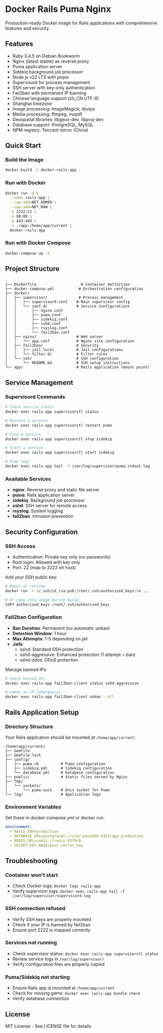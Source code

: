 # Docker Rails Puma Nginx

Production-ready Docker image for Rails applications with comprehensive features and security.

## Features

* Ruby 3.4.5 on Debian Bookworm
* Nginx (latest stable) as reverse proxy
* Puma application server
* Sidekiq background job processor
* Node.js v22 LTS with pnpm
* Supervisord for process management
* SSH server with key-only authentication
* Fail2ban with permanent IP banning
* Chinese language support (zh_CN.UTF-8)
* Shanghai timezone
* Image processing: ImageMagick, libvips
* Media processing: ffmpeg, mupdf
* Geospatial libraries: libgeos-dev, libproj-dev
* Database support: PostgreSQL, MySQL
* NPM registry: Tencent mirror (China)

## Quick Start

### Build the Image

```bash
docker build -t docker-rails-app .
```

### Run with Docker

```bash
docker run -d \
  --name rails-app \
  --cap-add=NET_ADMIN \
  --cap-add=NET_RAW \
  -p 2222:22 \
  -p 80:80 \
  -p 443:443 \
  -v ./app:/home/app/current \
  docker-rails-app
```

### Run with Docker Compose

```bash
docker-compose up -d
```

## Project Structure

```
.
├── Dockerfile                    # Container definition
├── docker-compose.yml           # Orchestration configuration
├── docker/
│   ├── supervisor/              # Process management
│   │   ├── supervisord.conf    # Main supervisor config
│   │   └── conf.d/             # Service configurations
│   │       ├── nginx.conf
│   │       ├── puma.conf
│   │       ├── sidekiq.conf
│   │       ├── sshd.conf
│   │       ├── rsyslog.conf
│   │       └── fail2ban.conf
│   ├── nginx/                  # Web server
│   │   └── app.conf            # Nginx site configuration
│   ├── fail2ban/               # Security
│   │   ├── jail.local          # Jail configurations
│   │   └── filter.d/           # Filter rules
│   └── ssh/                    # SSH configuration
│       └── README.md           # SSH setup instructions
└── app/                        # Rails application (mount point)
```

## Service Management

### Supervisord Commands

```bash
# Check service status
docker exec rails-app supervisorctl status

# Restart a service
docker exec rails-app supervisorctl restart puma

# Stop a service
docker exec rails-app supervisorctl stop sidekiq

# Start a service
docker exec rails-app supervisorctl start sidekiq

# View logs
docker exec rails-app tail -f /var/log/supervisor/puma.stdout.log
```

### Available Services

- **nginx**: Reverse proxy and static file server
- **puma**: Rails application server
- **sidekiq**: Background job processor
- **sshd**: SSH server for remote access
- **rsyslog**: System logging
- **fail2ban**: Intrusion prevention

## Security Configuration

### SSH Access

- Authentication: Private key only (no passwords)
- Root login: Allowed with key only
- Port: 22 (map to 2222 on host)

Add your SSH public key:
```bash
# Mount at runtime
docker run -v ~/.ssh/id_rsa.pub:/root/.ssh/authorized_keys:ro ...

# Or copy into image during build
COPY authorized_keys /root/.ssh/authorized_keys
```

### Fail2ban Configuration

- **Ban Duration**: Permanent (no automatic unban)
- **Detection Window**: 1 hour
- **Max Attempts**: 1-5 depending on jail
- **Jails**:
  - sshd: Standard SSH protection
  - sshd-aggressive: Enhanced protection (1 attempt = ban)
  - sshd-ddos: DDoS protection

Manage banned IPs:
```bash
# Check banned IPs
docker exec rails-app fail2ban-client status sshd-aggressive

# Unban an IP (emergency)
docker exec rails-app fail2ban-client unban --all
```

## Rails Application Setup

### Directory Structure

Your Rails application should be mounted at `/home/app/current`:

```
/home/app/current/
├── Gemfile
├── Gemfile.lock
├── config/
│   ├── puma.rb          # Puma configuration
│   ├── sidekiq.yml      # Sidekiq configuration
│   └── database.yml     # Database configuration
├── public/              # Static files served by Nginx
├── tmp/
│   └── sockets/
│       └── puma.sock    # Unix socket for Puma
└── log/                 # Application logs
```

### Environment Variables

Set these in docker-compose.yml or docker run:

```yaml
environment:
  - RAILS_ENV=production
  - DATABASE_URL=postgresql://user:pass@db:5432/app_production
  - REDIS_URL=redis://redis:6379/0
  - SECRET_KEY_BASE=your_secret_key
```

## Troubleshooting

### Container won't start
- Check Docker logs: `docker logs rails-app`
- Verify supervisor logs: `docker exec rails-app tail -f /var/log/supervisor/supervisord.log`

### SSH connection refused
- Verify SSH keys are properly mounted
- Check if your IP is banned by fail2ban
- Ensure port 2222 is mapped correctly

### Services not running
- Check supervisor status: `docker exec rails-app supervisorctl status`
- Review service logs in `/var/log/supervisor/`
- Verify configuration files are properly copied

### Puma/Sidekiq not starting
- Ensure Rails app is mounted at `/home/app/current`
- Check for missing gems: `docker exec rails-app bundle check`
- Verify database connection

## License

MIT License - See LICENSE file for details